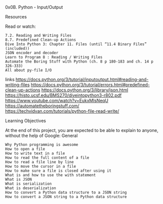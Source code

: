 0x0B. Python - Input/Output

Resources

Read or watch:

    7.2. Reading and Writing Files
    8.7. Predefined Clean-up Actions
    Dive Into Python 3: Chapter 11. Files (until “11.4 Binary Files” (included))
    JSON encoder and decoder
    Learn to Program 8 : Reading / Writing Files
    Automate the Boring Stuff with Python (ch. 8 p 180-183 and ch. 14 p 326-333)
    All about py-file I/O

links
https://docs.python.org/3/tutorial/inputoutput.html#reading-and-writing-files
https://docs.python.org/3/tutorial/errors.html#predefined-clean-up-actions
https://docs.python.org/3/library/json.html
https://histo.ucsf.edu/BMS270/diveintopython3-r802.pdf
https://www.youtube.com/watch?v=EukxMIsNeqU
https://automatetheboringstuff.com/
https://techvidvan.com/tutorials/python-file-read-write/

Learning Objectives

At the end of this project, you are expected to be able to explain to anyone, without the help of Google:
General

    Why Python programming is awesome
    How to open a file
    How to write text in a file
    How to read the full content of a file
    How to read a file line by line
    How to move the cursor in a file
    How to make sure a file is closed after using it
    What is and how to use the with statement
    What is JSON
    What is serialization
    What is deserialization
    How to convert a Python data structure to a JSON string
    How to convert a JSON string to a Python data structure


